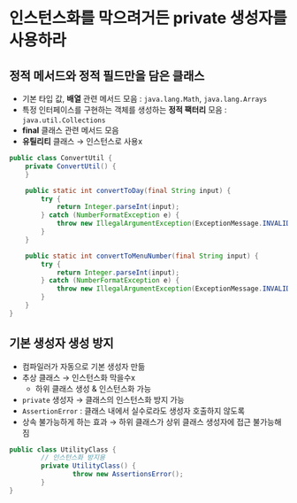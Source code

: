# 인스턴스화를 막으려거든 private 생성자를 사용하라

## 정적 메서드와 정적 필드만을 담은 클래스

- 기본 타입 값, **배열** 관련 메서드 모음 : `java.lang.Math`, `java.lang.Arrays`
- 특정 인터페이스를 구현하는 객체를 생성하는 **정적 팩터리** 모음 : `java.util.Collections`
- **final** 클래스 관련 메서드 모음
- **유틸리티** 클래스 → 인스턴스로 사용x

```java
public class ConvertUtil {
    private ConvertUtil() {
    }

    public static int convertToDay(final String input) {
        try {
            return Integer.parseInt(input);
        } catch (NumberFormatException e) {
            throw new IllegalArgumentException(ExceptionMessage.INVALID_DATE.getMessage());
        }
    }

    public static int convertToMenuNumber(final String input) {
        try {
            return Integer.parseInt(input);
        } catch (NumberFormatException e) {
            throw new IllegalArgumentException(ExceptionMessage.INVALID_ORDER.getMessage());
        }
    }
}
```

## 기본 생성자 생성 방지

- 컴파일러가 자동으로 기본 생성자 만듦
- 추상 클래스 → 인스턴스화 막을수x
    - 하위 클래스 생성 & 인스턴스화 가능
- `private` 생성자 → 클래스의 인스턴스화 방지 가능
- `AssertionError` : 클래스 내에서 실수로라도 생성자 호출하지 않도록
- 상속 불가능하게 하는 효과 → 하위 클래스가 상위 클래스 생성자에 접근 불가능해짐

```java
public class UtilityClass {
		// 인스턴스화 방지용
		private UtilityClass() {
				throw new AssertionsError();
		}
}
```